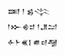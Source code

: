 <div class='block'>
<div class='line'>𒌅 𒁹 𒌗𒋞</div>
<div class='line'>𒁹𒁍𒄯𒄑 𒁹𒂗𒁺</div>
<div class='line'>𒅆𒈨𒌍𒋙 𒌑𒁀𒆷</div>
</div>